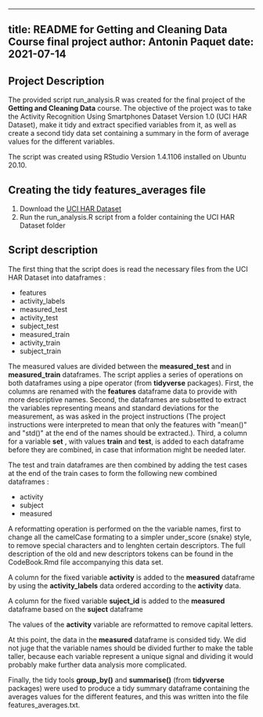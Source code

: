 
---
title: README for Getting and Cleaning Data Course final project
author: Antonin Paquet
date: 2021-07-14
---

## Project Description

The provided script run_analysis.R was created for the final project of the **Getting and Cleaning Data** course. The objective of the project was to take the Activity Recognition Using Smartphones Dataset Version 1.0 (UCI HAR Dataset), make it tidy and extract specified variables from it, as well as create a second tidy data set containing a summary in the form of average values for the different variables. 

The script was created using RStudio Version 1.4.1106 installed on Ubuntu 20.10.

## Creating the tidy features_averages file

1. Download the [UCI HAR Dataset](https://d396qusza40orc.cloudfront.net/getdata%2Fprojectfiles%2FUCI%20HAR%20Dataset.zip) 
2. Run the run_analysis.R script from a folder containing the UCI HAR Dataset 
folder

## Script description

The first thing that the script does is read the necessary files from the UCI HAR Dataset into dataframes : 

- features  
- activity_labels  
- measured_test  
- activity_test  
- subject_test  
- measured_train  
- activity_train  
- subject_train

The measured values are divided between the **measured_test** and in **measured_train** dataframes. The script applies a series of operations on both dataframes using a pipe operator (from **tidyverse** packages). First, the columns are renamed with the **features** dataframe data to provide with more descriptive names. Second, the dataframes are subsetted to extract the variables representing means and standard deviations for the measurement, as was asked in the project instructions (The project instructions were interpreted to mean that only the features with "mean()" and "std()" at the end of the names should be extracted.). Third, a column for a variable **set** , with values **train** and **test**, is added to each dataframe before they are combined, in case that information might be needed later. 

The test and train dataframes are then combined by adding the test cases at the end of the train cases to form the following new combined dataframes : 

- activity  
- subject  
- measured  

A reformatting operation is performed on the the variable names, first to change all the camelCase formating to a simpler under_score (snake) style, to remove special characters and to lenghten certain descriptors. The full description of the old and new descriptors tokens can be found in the CodeBook.Rmd file accompanying this data set. 

A column for the fixed variable **activity** is added to the **measured** dataframe by using the **activity_labels** data ordered according to the **activity** data. 

A column for the fixed variable **suject_id** is added to the **measured** dataframe based on the **suject** dataframe

The values of the **activity** variable are reformatted to remove capital letters. 

At this point, the data in the **measured** dataframe is consided tidy. We did not juge that the variable names should be divided further to make the table taller, because each variable represent a unique signal and dividing it would probably make further data analysis more complicated.

Finally, the tidy tools **group_by()** and **summarise()** (from **tidyverse** packages) were used to produce a tidy summary dataframe containing the averages values for the different features, and this was written into the file features_averages.txt. 





